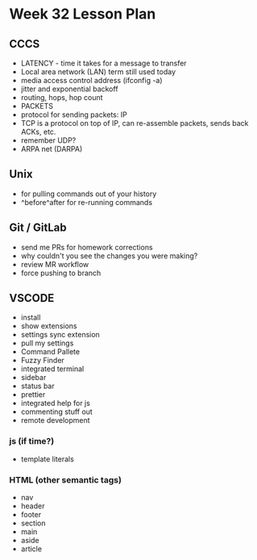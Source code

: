 # Week 32 Lesson Plan

## CCCS

- LATENCY - time it takes for a message to transfer
- Local area network (LAN) term still used today
- media access control address (ifconfig -a)
- jitter and exponential backoff
- routing, hops, hop count
- PACKETS
- protocol for sending packets: IP
- TCP is a protocol on top of IP, can re-assemble packets, sends back ACKs, etc.
- remember UDP?
- ARPA net (DARPA)

## Unix

- <ctrl-r> for pulling commands out of your history
- ^before^after for re-running commands

## Git / GitLab

- send me PRs for homework corrections
- why couldn't you see the changes you were making?
- review MR workflow
- force pushing to branch

## VSCODE

- install
- show extensions
- settings sync extension
- pull my settings
- Command Pallete
- Fuzzy Finder
- integrated terminal
- sidebar
- status bar
- prettier
- integrated help for js
- commenting stuff out
- remote development

### js (if time?)

- template literals

### HTML (other semantic tags)

- nav
- header
- footer
- section
- main
- aside
- article


